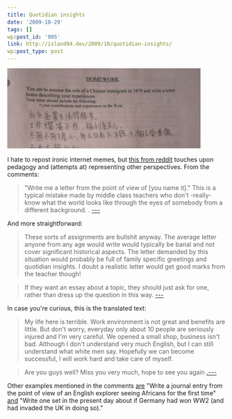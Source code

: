 ```yaml
---
title: Quotidian insights
date: '2009-10-29'
tags: []
wp:post_id: '905'
link: http://island94.dev/2009/10/quotidian-insights/
wp:post_type: post
---
```


[ ![china-hw](2009-10-29-Quotidian-insights/china-hw.jpg "china-hw") ](2009-10-29-Quotidian-insights/china-hw.jpg)

I hate to repost ironic internet memes, but [this from reddit](http://www.reddit.com/r/pics/comments/9ycx7/you_are_to_assume_the_role_of_a_chinese_immigrant/) touches upon pedagogy and (attempts at) representing other perspectives. From the comments:

> "Write me a letter from the point of view of [you name it]." This is a typical mistake made by middle class teachers who don't -really- know what the world looks like through the eyes of somebody from a different background. . [---](http://www.reddit.com/r/pics/comments/9ycx7/you_are_to_assume_the_role_of_a_chinese_immigrant/c0f0n5l)

And more straightforward:

> These sorts of assignments are bullshit anyway. The average letter anyone from any age would write would typically be banal and not cover significant historical aspects. The letter demanded by this situation would probably be full of family specific greetings and quotidian insights. I doubt a realistic letter would get good marks from the teacher though!

>

> If they want an essay about a topic, they should just ask for one, rather than dress up the question in this way. [---](http://www.reddit.com/r/pics/comments/9ycx7/you_are_to_assume_the_role_of_a_chinese_immigrant/c0f1623)

In case you're curious, this is the translated text:

> My life here is terrible. Work environment is not great and benefits are little. But don't worry, everyday only about 10 people are seriously injured and I'm very careful. We opened a small shop, business isn't bad. Although I don't understand very much English, but I can still understand what white men say. Hopefully we can become successful, I will work hard and take care of myself.

>

> Are you guys well? Miss you very much, hope to see you again [.---](http://www.reddit.com/r/pics/comments/9ycx7/you_are_to_assume_the_role_of_a_chinese_immigrant/c0f0dks)

Other examples mentioned in the comments [are](http://www.reddit.com/r/pics/comments/9ycx7/you_are_to_assume_the_role_of_a_chinese_immigrant/c0f0lfv) "Write a journal entry from the point of view of an English explorer seeing Africans for the first time" [and](http://www.reddit.com/r/pics/comments/9ycx7/you_are_to_assume_the_role_of_a_chinese_immigrant/c0f18yk) "Write one set in the present day about if Germany had won WW2 (and had invaded the UK in doing so)."

